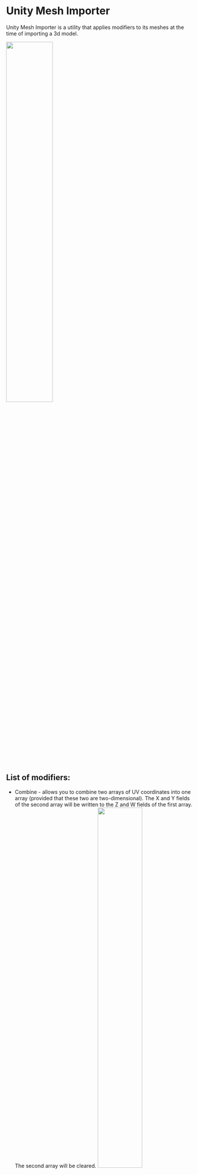# Unity Mesh Importer

Unity Mesh Importer is a utility that applies modifiers to its meshes at the time of importing a 3d model.

<img src="/../pics/pics/All.png" width="50%" height="50%">

List of modifiers:
------------------
* Combine - allows you to combine two arrays of UV coordinates into one array (provided that these two are two-dimensional). The X and Y fields of the second array will be written to the Z and W fields of the first array. The second array will be cleared.  <img src="/../pics/pics/Combine.png" width="50%" height="50%">

* Manual - allows you to write a specific value to any mesh array. This will allow it to be used, for example, as an origin point.  <img src="/../pics/pics/Manual.png" width="50%" height="50%">

* Mesh - allows you to transfer data from an external mesh to this mesh. For example, you can replace the Tangent array of this mesh with the Normal array of another mesh.  <img src="/../pics/pics/Mesh.png" width="50%" height="50%">

* Bounds - allows you to set the position and size of the border of this mesh. Useful in case you are animating a mesh and it goes beyond the original boundaries, which can lead to the camera clipping the render.  \<img src="/../pics/pics/Bounds.png" width="50%" height="50%">

How to use:
-----------
To apply import modifiers to a mesh, it is necessary to select not the model object in the project, but the mesh itself inside it. This utility overrides the default Mesh Inspector behavior.

Notes:
------
This utility stores import settings in the "meta" file. If there are any errors, then remove the line "userData: ..." from the "meta" file.
